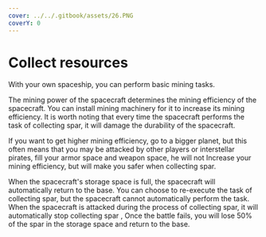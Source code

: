 ```yaml
---
cover: ../../.gitbook/assets/26.PNG
coverY: 0
---
```


# Collect resources

With your own spaceship, you can perform basic mining tasks.

The mining power of the spacecraft determines the mining efficiency of the spacecraft. You can install mining machinery for it to increase its mining efficiency. It is worth noting that every time the spacecraft performs the task of collecting spar, it will damage the durability of the spacecraft.

If you want to get higher mining efficiency, go to a bigger planet, but this often means that you may be attacked by other players or interstellar pirates, fill your armor space and weapon space, he will not Increase your mining efficiency, but will make you safer when collecting spar.

When the spacecraft's storage space is full, the spacecraft will automatically return to the base. You can choose to re-execute the task of collecting spar, but the spacecraft cannot automatically perform the task. When the spacecraft is attacked during the process of collecting spar, it will automatically stop collecting spar , Once the battle fails, you will lose 50% of the spar in the storage space and return to the base.
